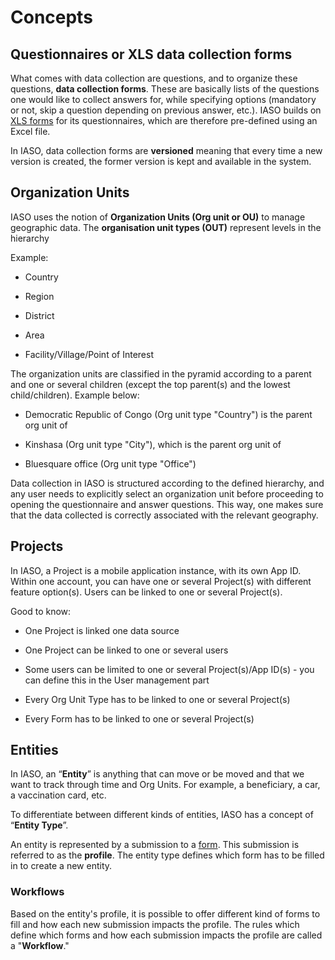 # Concepts

## Questionnaires or XLS data collection forms

What comes with data collection are questions, and to organize these questions, **data collection forms**. These are basically lists of the questions one would like to collect answers for, while specifying options (mandatory or not, skip a question depending on previous answer, etc.).
IASO builds on [XLS forms](https://xlsform.org/en/) for its questionnaires, which are therefore pre-defined using an Excel file.

In IASO, data collection forms are **versioned** meaning that every time a new version is created, the former version is kept and available in the system. 

## Organization Units
IASO uses the notion of **Organization Units (Org unit or OU)** to manage geographic data. 
The **organisation unit types (OUT)** represent levels in the hierarchy

Example:

- Country

- Region
- District
- Area
- Facility/Village/Point of Interest

The organization units are classified in the pyramid according to a parent and one or several children (except the top parent(s) and the lowest child/children). 
Example below:

- Democratic Republic of Congo (Org unit type "Country") is the parent org unit of

- Kinshasa (Org unit type "City"), which is the parent org unit of 
- Bluesquare office (Org unit type "Office")


Data collection in IASO is structured according to the defined hierarchy, and any user needs to explicitly select an organization unit before proceeding to opening the questionnaire and answer questions. This way, one makes sure that the data collected is correctly associated with the relevant geography. 

## Projects
In IASO, a Project is a mobile application instance, with its own App ID. Within one account, you can have one or several Project(s) with different feature option(s). 
Users can be linked to one or several Project(s). 

Good to know:

- One Project is linked one data source

- One Project  can be linked to one or several users
- Some users can be limited to one or several Project(s)/App ID(s) - you can define this in the User management part
- Every Org Unit Type has to be linked to one or several Project(s)
- Every Form has to be linked to one or several Project(s)

## Entities
In IASO, an “**Entity**” is anything that can move or be moved and that we want to track through time and Org Units. For example, a beneficiary, a car, a vaccination card, etc.

To differentiate between different kinds of entities, IASO has a concept of “**Entity Type**”.

An entity is represented by a submission to a [form](#Questionnaires-or-XLS-data-collection-forms). This submission is referred to as the **profile**.
The entity type defines which form has to be filled in to create a new entity.

### Workflows
Based on the entity's profile, it is possible to offer different kind of forms to fill and how each new submission impacts the profile.
The rules which define which forms and how each submission impacts the profile are called a "**Workflow**." 
